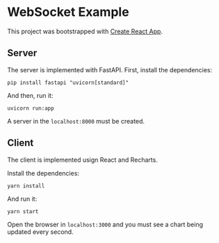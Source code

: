 # WebSocket Example

This project was bootstrapped with [Create React App](https://github.com/facebook/create-react-app).

## Server

The server is implemented with FastAPI. First, install the dependencies:

```
pip install fastapi "uvicorn[standard]"
```

And then, run it:

```
uvicorn run:app 
```

A server in the `localhost:8000` must be created.

## Client

The client is implemented usign React and Recharts. 

Install the dependencies:

```
yarn install
```

And run it:

``` 
yarn start
```

Open the browser in `localhost:3000` and you must see a chart being updated every second.

